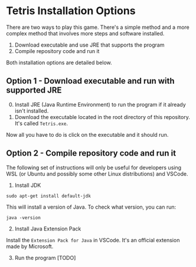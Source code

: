 # Tetris Installation Options

There are two ways to play this game. There's a simple method and a more complex method that involves more steps and software installed. 

1. Download executable and use JRE that supports the program
2. Compile repository code and run it

Both installation options are detailed below.

## Option 1 - Download executable and run with supported JRE

0. Install JRE (Java Runtime Environment) to run the program if it already isn't installed.
1. Download the executable located in the root directory of this repository. It's called `Tetris.exe`. 

Now all you have to do is click on the executable and it should run. 

## Option 2 - Compile repository code and run it

The following set of instructions will only be useful for developers using WSL (or Ubuntu and possibly some other Linux distributions) and VSCode. 

1. Install JDK
```
sudo apt-get install default-jdk
```

This will install a version of Java. To check what version, you can run:
```
java -version
```

2. Install Java Extension Pack

Install the `Extension Pack for Java` in VSCode. It's an official extension made by Microsoft. 

3. Run the program
[TODO]
